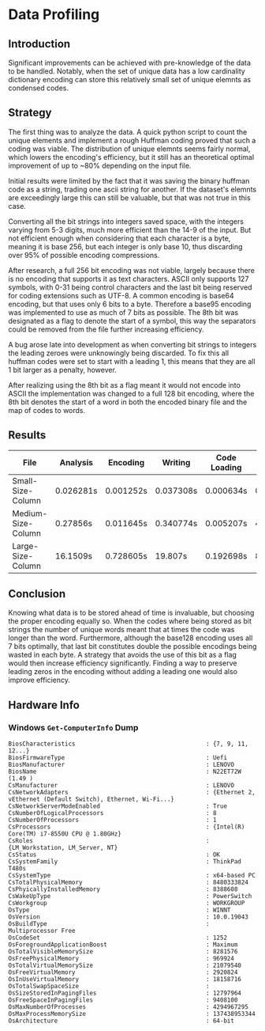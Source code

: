 # Data Profiling


## Introduction

Significant improvements can be achieved with pre-knowledge of the data to be handled. Notably, when the set of unique data has a low cardinality dictionary encoding can store this relatively small set of unique elemnts as condensed codes. 

## Strategy

The first thing was to analyze the data. A quick python script to count the unique elements and implement a rough Huffman coding proved that such a coding was viable. The distribution of unique elemnts seems fairly normal, which lowers the encoding's efficiency, but it still has an theoretical optimal improvement of up to ~80% depending on the input file. 

Initial results were limited by the fact that it was saving the binary huffman code as a string, trading one ascii string for another. If the dataset's elemnts are exceedingly large this can still be valuable, but that was not true in this case. 

Converting all the bit strings into integers saved space, with the integers varying from 5-3 digits, much more efficient than the 14-9 of the input. But not efficient enough when considering that each character is a byte, meaning it is base 256, but each integer is only base 10, thus discarding over 95% of possible encoding compressions.

After research, a full 256 bit encoding was not viable, largely because there is no encoding that supports it as text characters. ASCII only supports 127 symbols, with 0-31 being control characters and the last bit being reserved for coding extensions such as UTF-8. A common encoding is base64 encoding, but that uses only 6 bits to a byte. Therefore a base95 encoding was implemented to use as much of 7 bits as possible. The 8th bit was designated as a flag to denote the start of a symbol, this way the separators could be removed from the file further increasing efficiency. 

A bug arose late into development as when converting bit strings to integers the leading zeroes were unknowingly being discarded. To fix this all huffman codes were set to start with a leading 1, this means that they are all 1 bit larger as a penalty, however.

After realizing using the 8th bit as a flag meant it would not encode into ASCII the implementation was changed to a full 128 bit encoding, where the 8th bit denotes the start of a word in both the encoded binary file and the map of codes to words.

## Results

| File               | Analysis  | Encoding  | Writing   | Code Loading | Decoding  | Total Elements | Unique Elements | Repetition Ratio | Old Size   | New Size  | Improvement |
|--------------------|-----------|-----------|-----------|--------------|-----------|----------------|-----------------|------------------|------------|-----------|-------------|
| Small-Size-Column  | 0.026281s | 0.001252s | 0.037308s | 0.000634s    | 0.000634s | 119649         | 1000            | 119.65           | 932 KB     | 243 KB    | 3.84x       |
| Medium-Size-Column | 0.27856s  | 0.011645s | 0.340774s | 0.005207s    | 4.00054s  | 1199755        | 10000           | 119.98           | 9,382 KB   | 2,871 KB  | 3.27x       |
| Large-Size-Column  | 16.1509s  | 0.728605s | 19.807s   | 0.192698s    | 86.707s   | 23574717       | 195427          | 120.63           | 184,132 KB | 70,791 KB | 2.60x       |

## Conclusion

Knowing what data is to be stored ahead of time is invaluable, but choosing the proper encoding equally so. When the codes where being stored as bit strings the number of unique words meant that at times the code was longer than the word. Furthermore, although the base128 encoding uses all 7 bits optimally, that last bit constitutes double the possible encodings being wasted in each byte. A strategy that avoids the use of this bit as a flag would then increase efficiency significantly. Finding a way to preserve leading zeros in the encoding without adding a leading one would also improve efficiency.

## Hardware Info

### Windows `Get-ComputerInfo` Dump

```
BiosCharacteristics                                     : {7, 9, 11, 12...}
BiosFirmwareType                                        : Uefi
BiosManufacturer                                        : LENOVO
BiosName                                                : N22ET72W (1.49 )
CsManufacturer                                          : LENOVO
CsNetworkAdapters                                       : {Ethernet 2, vEthernet (Default Switch), Ethernet, Wi-Fi...}
CsNetworkServerModeEnabled                              : True
CsNumberOfLogicalProcessors                             : 8
CsNumberOfProcessors                                    : 1
CsProcessors                                            : {Intel(R) Core(TM) i7-8550U CPU @ 1.80GHz}
CsRoles                                                 : {LM_Workstation, LM_Server, NT}
CsStatus                                                : OK
CsSystemFamily                                          : ThinkPad T480s
CsSystemType                                            : x64-based PC
CsTotalPhysicalMemory                                   : 8480333824
CsPhyicallyInstalledMemory                              : 8388608
CsWakeUpType                                            : PowerSwitch
CsWorkgroup                                             : WORKGROUP
OsType                                                  : WINNT
OsVersion                                               : 10.0.19043
OsBuildType                                             : Multiprocessor Free
OsCodeSet                                               : 1252
OsForegroundApplicationBoost                            : Maximum
OsTotalVisibleMemorySize                                : 8281576
OsFreePhysicalMemory                                    : 969924
OsTotalVirtualMemorySize                                : 21079540
OsFreeVirtualMemory                                     : 2920824
OsInUseVirtualMemory                                    : 18158716
OsTotalSwapSpaceSize                                    :
OsSizeStoredInPagingFiles                               : 12797964
OsFreeSpaceInPagingFiles                                : 9408100
OsMaxNumberOfProcesses                                  : 4294967295
OsMaxProcessMemorySize                                  : 137438953344
OsArchitecture                                          : 64-bit
```